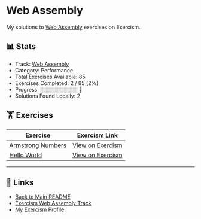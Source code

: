 # Web Assembly

My solutions to [Web Assembly](https://exercism.org/tracks/wasm) exercises on Exercism.

## 📊 Stats

- Track: [Web Assembly](https://exercism.org/tracks/wasm)
- Category: Performance
- Total Exercises Available: 85
- Exercises Completed: 2 / 85 (2%)
- Progress: ░░░░░░░░░░ 🔴
- Solutions Found Locally: 2

## 🏋️ Exercises

| Exercise | Exercism Link |
|----------|---------------|
| [Armstrong Numbers](armstrong-numbers/README.md) | [View on Exercism](https://exercism.org/tracks/wasm/exercises/armstrong-numbers) |
| [Hello World](hello-world/README.md) | [View on Exercism](https://exercism.org/tracks/wasm/exercises/hello-world) |

---

## 🔗 Links

- [Back to Main README](../README.md)
- [Exercism Web Assembly Track](https://exercism.org/tracks/wasm)
- [My Exercism Profile](https://exercism.org/profiles/princemuel)
